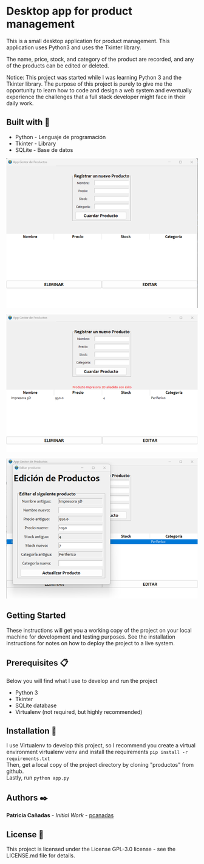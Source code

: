 # Desktop app for product management

This is a small desktop application for product management. This application uses Python3 and uses the Tkinter library.

The name, price, stock, and category of the product are recorded, and any of the products can be edited or deleted.

Notice: This project was started while I was learning Python 3 and the Tkinter library. The purpose of this project is purely to give me the opportunity to learn how to code and design a web system and eventually experience the challenges that a full stack developer might face in their daily work.

## Built with :nut_and_bolt:
- Python - Lenguaje de programación
- Tkinter - Library
- SQLite - Base de datos

![Image1][img1]

![Image2][img2]

![Image3][img3]

[img1]: /recursos/productos1.png
[img2]: /recursos/productos2.png
[img3]: /recursos/productos3.png

## Getting Started
These instructions will get you a working copy of the project on your local machine for development and testing purposes.
See the installation instructions for notes on how to deploy the project to a live system.

## Prerequisites  :clipboard:
Below you will find what I use to develop and run the project

 - Python 3
 - Tkinter
 - SQLite database
 - Virtualenv (not required, but highly recommended)

## Installation  :wrench:
I use Virtualenv to develop this project, so I recommend you create a virtual environment virtualenv venv and install the requirements <code>pip install -r requirements.txt</code><br>
Then, get a local copy of the project directory by cloning "productos" from github. <br>
Lastly, run <code>python app.py</code>

## Authors  :black_nib:
**Patricia Cañadas** - *Initial Work* - [pcanadas](https://github.com/pcanadas)

## License  :page_facing_up:
This project is licensed under the License GPL-3.0 license - see the LICENSE.md file for details.
